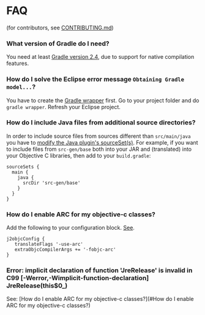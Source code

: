 # FAQ
(for contributors, see [CONTRIBUTING.md](CONTRIBUTING.md))

### What version of Gradle do I need?

You need at least [Gradle version 2.4](https://discuss.gradle.org/t/gradle-2-4-released/9471), due to support for native compilation features.

### How do I solve the Eclipse error message ``Obtaining Gradle model...``?

You have to create the [Gradle wrapper](https://docs.gradle.org/current/userguide/gradle_wrapper.html) first. Go to your project folder and do ``gradle wrapper``. Refresh your Eclipse project.

### How do I include Java files from additional source directories?

In order to include source files from sources different than ``src/main/java`` you have to [modify the Java plugin's sourceSet(s)](https://docs.gradle.org/current/userguide/java_plugin.html#N11FD1). For example, if you want to include files from ``src-gen/base`` both into your JAR and (translated) into your Objective C libraries, then add to your ``build.gradle``:

```
sourceSets {
  main {
    java {
      srcDir 'src-gen/base'
    }
  }
}
```


### How do I enable ARC for my objective-c classes?

Add the following to your configuration block. [See](https://developer.apple.com/library/mac/releasenotes/ObjectiveC/RN-TransitioningToARC/Introduction/Introduction.html#//apple_ref/doc/uid/TP40011226-CH1-SW15).

```
j2objcConfig {
   translateFlags '-use-arc'
   extraObjcCompilerArgs += '-fobjc-arc'
}
```

### Error: implicit declaration of function 'JreRelease' is invalid in C99 [-Werror,-Wimplicit-function-declaration] JreRelease(this$0_)

See: [How do I enable ARC for my objective-c classes?](#How do I enable ARC for my objective-c classes?)
